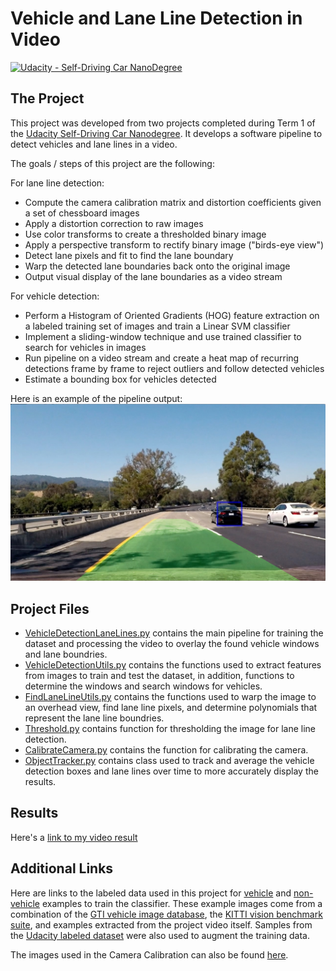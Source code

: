 # Vehicle and Lane Line Detection in Video
[![Udacity - Self-Driving Car NanoDegree](https://s3.amazonaws.com/udacity-sdc/github/shield-carnd.svg)](http://www.udacity.com/drive)

[//]: # (Image References)
[image1]: ./output_images/test4.jpg

The Project
---
This project was developed from two projects completed during Term 1 of the [Udacity Self-Driving Car Nanodegree](http://www.udacity.com/drive). It develops a software pipeline to detect vehicles and lane lines in a video.

The goals / steps of this project are the following:

For lane line detection:
* Compute the camera calibration matrix and distortion coefficients given a set of chessboard images
* Apply a distortion correction to raw images
* Use color transforms to create a thresholded binary image
* Apply a perspective transform to rectify binary image ("birds-eye view")
* Detect lane pixels and fit to find the lane boundary
* Warp the detected lane boundaries back onto the original image
* Output visual display of the lane boundaries as a video stream

For vehicle detection:
* Perform a Histogram of Oriented Gradients (HOG) feature extraction on a labeled training set of images and train a Linear SVM classifier
* Implement a sliding-window technique and use trained classifier to search for vehicles in images
* Run pipeline on a video stream and create a heat map of recurring detections frame by frame to reject outliers and follow detected vehicles
* Estimate a bounding box for vehicles detected

Here is an example of the pipeline output:
![alt text][image1]

Project Files
---
* [VehicleDetectionLaneLines.py](VehicleDetection.py) contains the main pipeline for training the dataset and processing the video to overlay the found vehicle windows and lane boundries.
* [VehicleDetectionUtils.py](VehicleDetectionUtils.py) contains the functions used to extract features from images to train and test the dataset, in addition, functions to determine the windows and search windows for vehicles.
* [FindLaneLineUtils.py](FindLaneLineUtils.py) contains the functions used to warp the image to an overhead view, find lane line pixels, and determine polynomials that represent the lane line boundries.
* [Threshold.py](Threshold.py) contains function for thresholding the image for lane line detection.
* [CalibrateCamera.py](CalibrateCamera.py) contains the function for calibrating the camera.
* [ObjectTracker.py](ObjectTracker.py) contains class used to track and average the vehicle detection boxes and lane lines over time to more accurately display the results. 

Results
---
Here's a [link to my video result](https://youtu.be/tqVbcKeqQzQ)


Additional Links
---
Here are links to the labeled data used in this project for [vehicle](https://s3.amazonaws.com/udacity-sdc/Vehicle_Tracking/vehicles.zip) and [non-vehicle](https://s3.amazonaws.com/udacity-sdc/Vehicle_Tracking/non-vehicles.zip) examples to train the classifier.  These example images come from a combination of the [GTI vehicle image database](http://www.gti.ssr.upm.es/data/Vehicle_database.html), the [KITTI vision benchmark suite](http://www.cvlibs.net/datasets/kitti/), and examples extracted from the project video itself.  Samples from the [Udacity labeled dataset](https://github.com/udacity/self-driving-car/tree/master/annotations) were also used to augment the training data. 

The images used in the Camera Calibration can also be found [here](https://github.com/cassiecarr/CarND-AdvancedLaneLines-P4-1/tree/master/camera_cal). 
